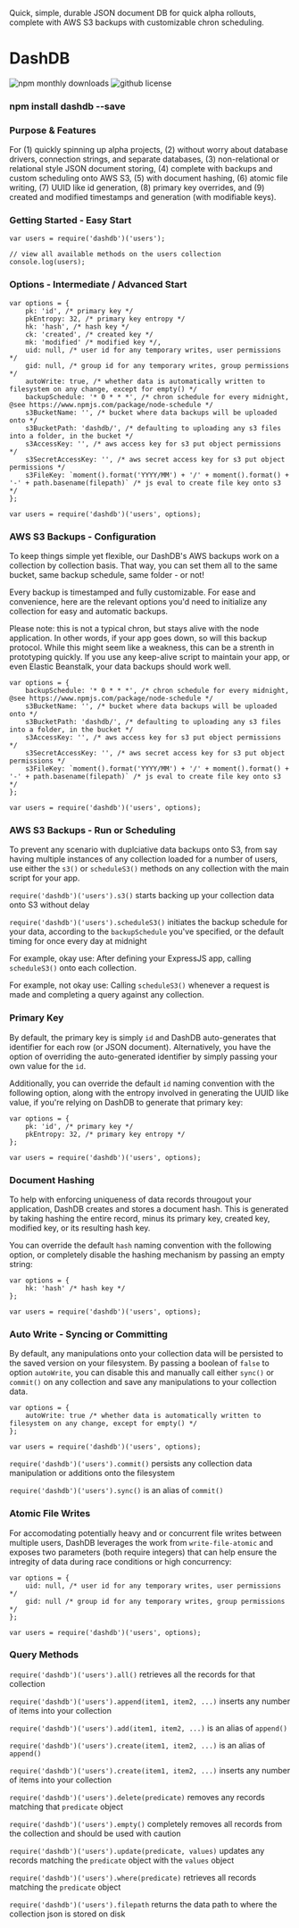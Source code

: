 Quick, simple, durable JSON document DB for quick alpha rollouts, complete with AWS S3 backups with customizable chron scheduling.

# DashDB

![npm monthly downloads](https://img.shields.io/npm/dm/dashdb.svg)
![github license](https://img.shields.io/github/license/haseebnqureshi/dashdb.svg)

### npm install dashdb --save

### Purpose & Features
For (1) quickly spinning up alpha projects, (2) without worry about database drivers, connection strings, and separate databases, (3) non-relational or relational style JSON document storing, (4) complete with backups and custom scheduling onto AWS S3, (5) with document hashing, (6) atomic file writing, (7) UUID like id generation, (8) primary key overrides, and (9) created and modified timestamps and generation (with modifiable keys).

### Getting Started - Easy Start
```
var users = require('dashdb')('users');

// view all available methods on the users collection
console.log(users);
```

### Options - Intermediate / Advanced Start
```
var options = {
	pk: 'id', /* primary key */
	pkEntropy: 32, /* primary key entropy */
	hk: 'hash', /* hash key */
	ck: 'created', /* created key */
	mk: 'modified' /* modified key */,
	uid: null, /* user id for any temporary writes, user permissions */
	gid: null, /* group id for any temporary writes, group permissions */
	autoWrite: true, /* whether data is automatically written to filesystem on any change, except for empty() */
	backupSchedule: '* 0 * * *', /* chron schedule for every midnight, @see https://www.npmjs.com/package/node-schedule */
	s3BucketName: '', /* bucket where data backups will be uploaded onto */
	s3BucketPath: 'dashdb/', /* defaulting to uploading any s3 files into a folder, in the bucket */
	s3AccessKey: '', /* aws access key for s3 put object permissions */
	s3SecretAccessKey: '', /* aws secret access key for s3 put object permissions */
	s3FileKey: `moment().format('YYYY/MM') + '/' + moment().format() + '-' + path.basename(filepath)` /* js eval to create file key onto s3 */
};

var users = require('dashdb')('users', options);
```

### AWS S3 Backups - Configuration
To keep things simple yet flexible, our DashDB's AWS backups work on a collection by collection basis. That way, you can set them all to the same bucket, same backup schedule, same folder - or not!

Every backup is timestamped and fully customizable. For ease and convenience, here are the relevant options you'd need to initialize any collection for easy and automatic backups.

Please note: this is not a typical chron, but stays alive with the node application. In other words, if your app goes down, so will this backup protocol. While this might seem like a weakness, this can be a strenth in prototyping quickly. If you use any keep-alive script to maintain your app, or even Elastic Beanstalk, your data backups should work well.

```
var options = {
	backupSchedule: '* 0 * * *', /* chron schedule for every midnight, @see https://www.npmjs.com/package/node-schedule */
	s3BucketName: '', /* bucket where data backups will be uploaded onto */
	s3BucketPath: 'dashdb/', /* defaulting to uploading any s3 files into a folder, in the bucket */
	s3AccessKey: '', /* aws access key for s3 put object permissions */
	s3SecretAccessKey: '', /* aws secret access key for s3 put object permissions */
	s3FileKey: `moment().format('YYYY/MM') + '/' + moment().format() + '-' + path.basename(filepath)` /* js eval to create file key onto s3 */
};

var users = require('dashdb')('users', options);
```

### AWS S3 Backups - Run or Scheduling
To prevent any scenario with duplciative data backups onto S3, from say having multiple instances of any collection loaded for a number of users, use either the ```s3()``` or ```scheduleS3()``` methods on any collection with the main script for your app.

```require('dashdb')('users').s3()``` starts backing up your collection data onto S3 without delay

```require('dashdb')('users').scheduleS3()``` initiates the backup schedule for your data, according to the ```backupSchedule``` you've specified, or the default timing for once every day at midnight

For example, okay use: After defining your ExpressJS app, calling ```scheduleS3()``` onto each collection.

For example, not okay use: Calling ```scheduleS3()``` whenever a request is made and completing a query against any collection.

### Primary Key
By default, the primary key is simply ```id``` and DashDB auto-generates that identifier for each row (or JSON document). Alternatively, you have the option of overriding the auto-generated identifier by simply passing your own value for the ```id```.

Additionally, you can override the default ```id``` naming convention with the following option, along with the entropy involved in generating the UUID like value, if you're relying on DashDB to generate that primary key:

```
var options = {
	pk: 'id', /* primary key */
	pkEntropy: 32, /* primary key entropy */
};

var users = require('dashdb')('users', options);
```

### Document Hashing
To help with enforcing uniqueness of data records througout your application, DashDB creates and stores a document hash. This is generated by taking hashing the entire record, minus its primary key, created key, modified key, or its resulting hash key.

You can override the default ```hash``` naming convention with the following option, or completely disable the hashing mechanism by passing an empty string:

```
var options = {
	hk: 'hash' /* hash key */
};

var users = require('dashdb')('users', options);
```

### Auto Write - Syncing or Committing
By default, any manipulations onto your collection data will be persisted to the saved version on your filesystem. By passing a boolean of ```false``` to option ```autoWrite```, you can disable this and manually call either ```sync()``` or ```commit()``` on any collection and save any manipulations to your collection data.

```
var options = {
	autoWrite: true /* whether data is automatically written to filesystem on any change, except for empty() */
};

var users = require('dashdb')('users', options);
```

```require('dashdb')('users').commit()``` persists any collection data manipulation or additions onto the filesystem

```require('dashdb')('users').sync()``` is an alias of ```commit()```

### Atomic File Writes
For accomodating potentially heavy and or concurrent file writes between multiple users, DashDB leverages the work from ```write-file-atomic``` and exposes two parameters (both require integers) that can help ensure the intregity of data during race conditions or high concurrency:

```
var options = {
	uid: null, /* user id for any temporary writes, user permissions */
	gid: null /* group id for any temporary writes, group permissions */
};

var users = require('dashdb')('users', options);
```

### Query Methods
```require('dashdb')('users').all()``` retrieves all the records for that collection

```require('dashdb')('users').append(item1, item2, ...)``` inserts any number of items into your collection

```require('dashdb')('users').add(item1, item2, ...)``` is an alias of ```append()```

```require('dashdb')('users').create(item1, item2, ...)``` is an alias of ```append()```

```require('dashdb')('users').create(item1, item2, ...)``` inserts any number of items into your collection

```require('dashdb')('users').delete(predicate)``` removes any records matching that ```predicate``` object

```require('dashdb')('users').empty()``` completely removes all records from the collection and should be used with caution

```require('dashdb')('users').update(predicate, values)``` updates any records matching the ```predicate``` object with the ```values``` object

```require('dashdb')('users').where(predicate)``` retrieves all records matching the ```predicate``` object

```require('dashdb')('users').filepath``` returns the data path to where the collection json is stored on disk
